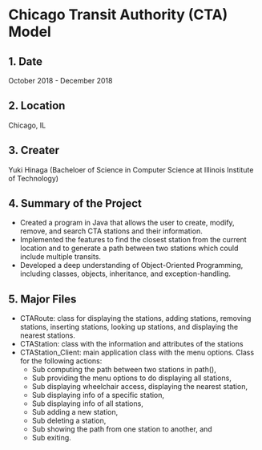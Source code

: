# Chicago Transit Authority (CTA) Model

## 1. Date
   October 2018 - December 2018
   
## 2. Location
   Chicago, IL
   
## 3. Creater
   Yuki Hinaga (Bacheloer of Science in Computer Science at Illinois Institute of Technology)
   
## 4. Summary of the Project
   - Created a program in Java that allows the user to create, modify, remove, and search CTA stations and their information.
   - Implemented the features to find the closest station from the current location and to generate a path between two stations which could include multiple transits.
   - Developed a deep understanding of Object-Oriented Programming, including classes, objects, inheritance, and exception-handling.

## 5. Major Files
   - CTARoute: class for displaying the stations, adding stations, removing stations, inserting stations, looking up stations, and displaying the nearest stations.
   - CTAStation: class with the information and attributes of the stations
   - CTAStation_Client: main application class with the menu options. Class for the following actions:
     - Sub computing the path between two stations in path(),
     - Sub providing the menu options to do displaying all stations,
     - Sub displaying wheelchair access, displaying the nearest station, 
     - Sub displaying info of a specific station, 
     - Sub displaying info of all stations, 
     - Sub adding a new station, 
     - Sub deleting a station, 
     - Sub showing the path from one station to another, and
     - Sub exiting.